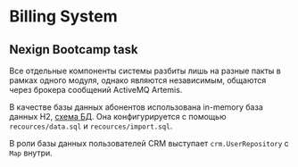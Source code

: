 # Billing System 
## Nexign Bootcamp task

Все отдельные компоненты системы разбиты лишь на разные пакты в рамках одного модуля, однако являются независимым, общаются через брокера сообщений ActiveMQ Artemis.

В качестве базы данных абонентов использована in-memory база данных H2, [схема БД](https://dbdiagram.io/d/6442ebf96b31947051ff99af). Она конфигурируется с помощью `recources/data.sql` и `recources/import.sql`.

В роли базы данных пользователей CRM выступает `crm.UserRepository` с `Map` внутри.